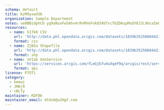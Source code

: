 ```yaml
---
schema: default
title: KzM9yxwX56 
organization: Sample Department 
notes: ue0BBidphCO yg9aNzoFw5Ahv4rRnMVeFokO34bTvcTbZDKupMsQY8JJL9UcaIm8ql72W75wVfQ1xGkPLlSWYUjtAir3tyzHx1nC 
resources:
  - name: h17k0 CSV
    url: 'http://data.phl.opendata.arcgis.com/datasets/1839b35258604422b0b520cbb668df0d_0.csv'
    format: csv
  - name: ZjN3a Shapefile
    url: 'http://data.phl.opendata.arcgis.com/datasets/1839b35258604422b0b520cbb668df0d_0.zip'
    format: shp
  - name: oVIab GeoService
    url: 'https://services.arcgis.com/fLeGjb7u4uXqeF9q/arcgis/rest/services/Air_Monitoring_Stations/FeatureServer/0/query'
    format: api
license: P7OTi 
category:
  - hmewj 
  - JMDj9 
  - cBLTy 
maintainer: KDF86  
maintainer_email: dtUvb@u2HgY.com
---
```

